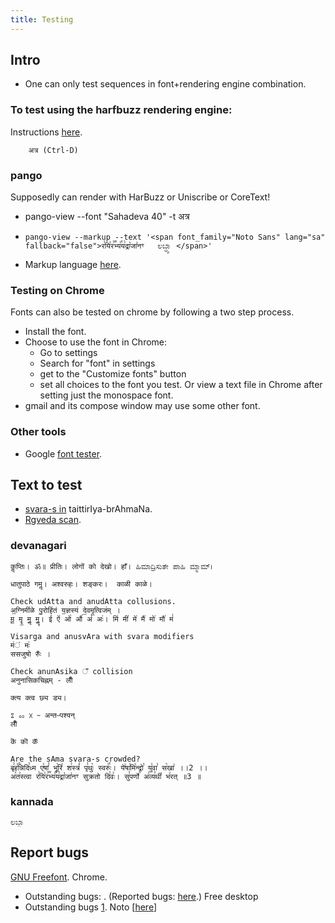 ```yaml
---
title: Testing
---
```


## Intro
- One can only test sequences in font+rendering engine combination.

### To test using the harfbuzz rendering engine:
Instructions [here](https://groups.google.com/d/msg/sanskrit-programmers/PEQBZ4b4OOg/pPlKqPeEI74J).

```hb-view /usr/share/fonts/truetype/ttf-devanagari-fonts/sahadeva.ttf
    अत्र (Ctrl-D)
```

### pango

Supposedly can render with HarBuzz or Uniscribe or CoreText!

- pango-view --font "Sahadeva 40" -t अत्र
- ` pango-view --markup --text '<span font_family="Noto Sans" lang="sa" fallback="false">र꣣यि꣢र꣣꣬भ्य꣢꣯य꣣द्रा꣡जा꣢नꣳ  
  ಲಬ್ಧ್ವಾ </span>' `

- Markup language
    [here](http://www.pygtk.org/pygtk2reference/pango-markup-language.html).

### Testing on Chrome

Fonts can also be tested on chrome by following a two step process.


- Install the font.
- Choose to use the font in Chrome:
  - Go to settings
  - Search for "font" in settings
  - get to the "Customize fonts" button
  - set all choices to the font you test. Or view a text file in Chrome after setting just the monospace font.
- gmail and its compose window may use some other
font.

### Other tools
- Google [font tester](http://www.google.com/fonts#ChoosePlace:select/Script:devanagari).


## Text to test

  - [svara-s
    in](http://www.sanskritweb.net/sansdocs/tbsvaras.pdf)
    taittirIya-brAhmaNa.
  - [Rgveda
    scan](https://en.wikipedia.org/wiki/File:Rigveda_MS2097.jpg).

### devanagari
```
कॢप्तिः। ॐ॥ प्रीतिः। लोगों को देखो। हाँ। ಹಿಮಾದ್ರಿಸುತೇ ಪಾಹಿ ಮ್ಮಾಮ್।

धातुपाठे गमॢ। अश्वरुहः। शङ्करः।  काळी काळे।

Check udAtta and anudAtta collusions.
अ॒ग्निमी॑ळे पु॒रोहि॑तं य॒ज्ञस्य॑ दे॒वमृ॒त्विज॑म् । 
मू॒ मॄ॒ मॢ॒ मॣ॒। ई॑ ऐ॑ ओ॑ औ॑ अं॑ अः॑। मि॑ मी॑ मे॑ मै॑ मो॑ मौ॑ मं॑ 

Visarga and anusvAra with svara modifiers
म॑ं मः॑
ससजुषो रुँः ।

Check anunAsika ँ collision
अनुनासिकचिह्नम् - लीँ

क्त्य क्त्व छ्य ड्य।

ೱ ೲ ᳵ ᳶ अन्तᳶपश्यन्
लीँ

कॆ कॊ कॅ

Are the sAma svara-s crowded?  
बृ꣣ह꣢꣫न्निदि꣣ध्म ए꣢षां꣣ भू꣡रि꣢ श꣣स्त्रं꣢ पृ꣣थुः꣡ स्वरुः꣢꣯। ये꣢षा꣣मि꣢न्द्रो꣣ यु꣢वा꣣ स꣡खा꣢ ।।2 ।।  
अ꣡त꣢स्त्वा र꣣यि꣢र꣣꣬भ्य꣢꣯य꣣द्रा꣡जा꣢नꣳ सुक्रतो दि꣣वः꣢। सु꣣पर्णो꣡ अ꣢व्य꣣थी꣡ भ꣢रत् ॥3 ॥  
```

### kannada
```
ಲಬ್ಧ್ವಾ 
```

## Report bugs

[GNU Freefont](https://savannah.gnu.org/bugs/?group=freefont).
Chrome.
  - Outstanding bugs: . (Reported bugs:
    [here](https://code.google.com/p/chromium/issues/list?can=1&q=vishvas&colspec=ID+Pri+M+Week+ReleaseBlock+Cr+Status+Owner+Summary+OS+Modified&x=m&y=releaseblock&cells=tiles).)
Free desktop
  - Outstanding bugs
    [1](https://bugs.freedesktop.org/show_bug.cgi?id=70509).
Noto \[[here](https://github.com/googlei18n/noto-fonts/issues)\]
